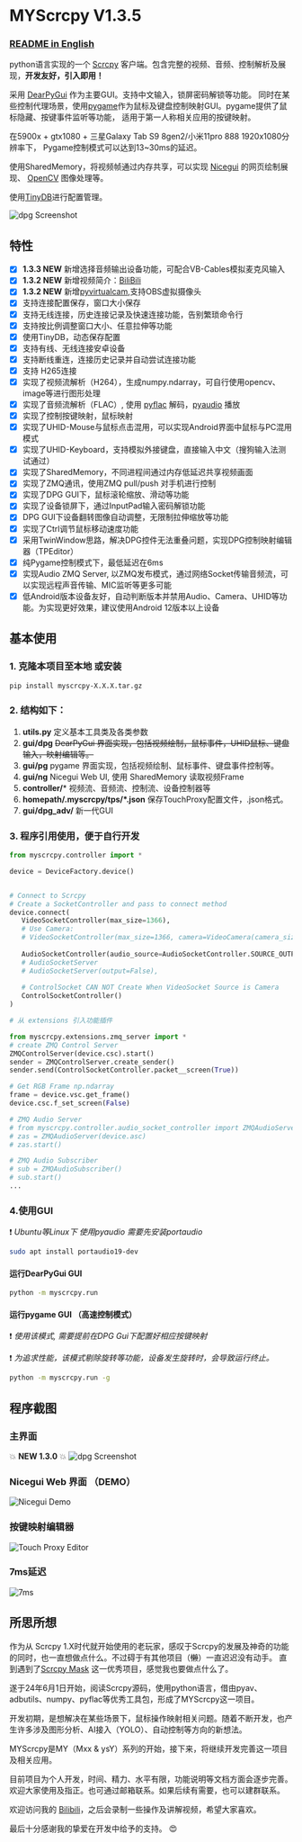 # MYScrcpy V1.3.5

### [README in English](README_EN.md)

python语言实现的一个 [Scrcpy](https://github.com/Genymobile/scrcpy/) 客户端。包含完整的视频、音频、控制解析及展现，**开发友好，引入即用！**

采用 [DearPyGui](https://github.com/hoffstadt/DearPyGui) 作为主要GUI。支持中文输入，锁屏密码解锁等功能。
同时在某些控制代理场景，使用[pygame](https://www.pygame.org/)作为鼠标及键盘控制映射GUI。pygame提供了鼠标隐藏、按键事件监听等功能，
适用于第一人称相关应用的按键映射。

在5900x + gtx1080 + 三星Galaxy Tab S9 8gen2/小米11pro 888 1920x1080分辨率下， Pygame控制模式可以达到13~30ms的延迟。

使用SharedMemory，将视频帧通过内存共享，可以实现 [Nicegui](https://github.com/zauberzeug/nicegui) 的网页绘制展现、
[OpenCV](https://opencv.org/) 图像处理等。

使用[TinyDB](https://github.com/msiemens/tinydb)进行配置管理。

![dpg Screenshot](myscrcpy/files/images/mys_1_3_4.jpg)

## 特性
- [x] **1.3.3 NEW** 新增选择音频输出设备功能，可配合VB-Cables模拟麦克风输入
- [x] **1.3.2 NEW** 新增视频简介：[BiliBili](https://www.bilibili.com/video/BV1DxWKeXEyA/)
- [x] **1.3.2 NEW** 新增[pyvirtualcam](https://github.com/letmaik/pyvirtualcam?tab=readme-ov-file),支持OBS虚拟摄像头
- [x] 支持连接配置保存，窗口大小保存
- [x] 支持无线连接，历史连接记录及快速连接功能，告别繁琐命令行
- [x] 支持按比例调整窗口大小、任意拉伸等功能
- [x] 使用TinyDB，动态保存配置
- [x] 支持有线、无线连接安卓设备
- [x] 支持断线重连，连接历史记录并自动尝试连接功能
- [x] 支持 H265连接
- [x] 实现了视频流解析（H264），生成numpy.ndarray，可自行使用opencv、image等进行图形处理
- [x] 实现了音频流解析（FLAC）, 使用 [pyflac](https://github.com/sonos/pyFLAC) 解码，[pyaudio](https://people.csail.mit.edu/hubert/pyaudio/) 播放
- [x] 实现了控制按键映射，鼠标映射
- [x] 实现了UHID-Mouse与鼠标点击混用，可以实现Android界面中鼠标与PC混用模式
- [x] 实现了UHID-Keyboard，支持模拟外接键盘，直接输入中文（搜狗输入法测试通过）
- [x] 实现了SharedMemory，不同进程间通过内存低延迟共享视频画面
- [x] 实现了ZMQ通讯，使用ZMQ pull/push 对手机进行控制
- [x] 实现了DPG GUI下，鼠标滚轮缩放、滑动等功能
- [x] 实现了设备锁屏下，通过InputPad输入密码解锁功能
- [x] DPG GUI下设备翻转图像自动调整，无限制拉伸缩放等功能
- [x] 实现了Ctrl调节鼠标移动速度功能
- [x] 采用TwinWindow思路，解决DPG控件无法重叠问题，实现DPG控制映射编辑器（TPEditor）
- [x] 纯Pygame控制模式下，最低延迟在6ms
- [x] 实现Audio ZMQ Server, 以ZMQ发布模式，通过网络Socket传输音频流，可以实现远程声音传输、MIC监听等更多可能
- [x] 低Android版本设备友好，自动判断版本并禁用Audio、Camera、UHID等功能。为实现更好效果，建议使用Android 12版本以上设备

## 基本使用

### 1.  克隆本项目至本地 或安装
```bash
pip install myscrcpy-X.X.X.tar.gz
```

### 2. 结构如下：
   1. **utils.py**
   定义基本工具类及各类参数
   2. **gui/dpg**
   ~~DearPyGui 界面实现，包括视频绘制，鼠标事件，UHID鼠标、键盘输入，映射编辑等。~~
   3. **gui/pg**
   pygame 界面实现，包括视频绘制、鼠标事件、键盘事件控制等。
   4. **gui/ng**
   Nicegui Web UI, 使用 SharedMemory 读取视频Frame
   4. **controller/***
   视频流、音频流、控制流、设备控制器等
   5. **homepath/.myscrcpy/tps/*.json**
   保存TouchProxy配置文件，.json格式。
   6. **gui/dpg_adv/**
   新一代GUI

### 3. 程序引用使用，便于自行开发

```python
from myscrcpy.controller import *

device = DeviceFactory.device()


# Connect to Scrcpy
# Create a SocketController and pass to connect method
device.connect(
   VideoSocketController(max_size=1366),
   # Use Camera:
   # VideoSocketController(max_size=1366, camera=VideoCamera(camera_size='1280x720', camera_fps=120)),
   
   AudioSocketController(audio_source=AudioSocketController.SOURCE_OUTPUT),
   # AudioSocketServer
   # AudioSocketServer(output=False),
    
   # ControlSocket CAN NOT Create When VideoSocket Source is Camera
   ControlSocketController()
)

# 从 extensions 引入功能插件

from myscrcpy.extensions.zmq_server import *
# create ZMQ Control Server
ZMQControlServer(device.csc).start()
sender = ZMQControlServer.create_sender()
sender.send(ControlSocketController.packet__screen(True))

# Get RGB Frame np.ndarray
frame = device.vsc.get_frame()
device.csc.f_set_screen(False)

# ZMQ Audio Server
# from myscrcpy.controller.audio_socket_controller import ZMQAudioServer, ZMQAudioSubscriber
# zas = ZMQAudioServer(device.asc)
# zas.start()

# ZMQ Audio Subscriber
# sub = ZMQAudioSubscriber()
# sub.start()
...
```

### 4.使用GUI

:exclamation: _Ubuntu等Linux下 使用pyaudio 需要先安装portaudio_
```bash
sudo apt install portaudio19-dev
```

#### 运行DearPyGui GUI
```bash
python -m myscrcpy.run
```

#### 运行pygame GUI （高速控制模式）

:exclamation: _使用该模式, 需要提前在DPG Gui下配置好相应按键映射_

:exclamation: _为追求性能，该模式剔除旋转等功能，设备发生旋转时，会导致运行终止。_
```bash
python -m myscrcpy.run -g
```


## 程序截图

### 主界面
:boom: **NEW 1.3.0** :boom:
![dpg Screenshot](myscrcpy/files/images/myscrcpy_1_3_0_main.jpg)

### Nicegui Web 界面 （DEMO）
![Nicegui Demo](myscrcpy/files/images/web_gui_demo_nicegui.jpg)

### 按键映射编辑器
![Touch Proxy Editor](myscrcpy/files/images/edit_touch_proxy.jpg)

### 7ms延迟
![7ms](myscrcpy/files/images/7ms.jpg)

## 所思所想
作为从 Scrcpy 1.X时代就开始使用的老玩家，感叹于Scrcpy的发展及神奇的功能的同时，也一直想做点什么。不过碍于有其他项目（~~懒~~）一直迟迟没有动手。 
直到遇到了[Scrcpy Mask](https://github.com/AkiChase/scrcpy-mask) 这一优秀项目，感觉我也要做点什么了。

遂于24年6月1日开始，阅读Scrcpy源码，使用python语言，借由pyav、adbutils、numpy、pyflac等优秀工具包，形成了MYScrcpy这一项目。

开发初期，是想解决在某些场景下，鼠标操作映射相关问题。随着不断开发，也产生许多涉及图形分析、AI接入（YOLO）、自动控制等方向的新想法。

MYScrcpy是MY（Mxx & ysY）系列的开始，接下来，将继续开发完善这一项目及相关应用。

目前项目为个人开发，时间、精力、水平有限，功能说明等文档方面会逐步完善。欢迎大家使用及指正。也可通过邮箱联系。如果后续有需要，也可以建群联系。

欢迎访问我的 [Bilibili](https://space.bilibili.com/400525682)，之后会录制一些操作及讲解视频，希望大家喜欢。

最后十分感谢我的挚爱在开发中给予的支持。 :heart_eyes:
